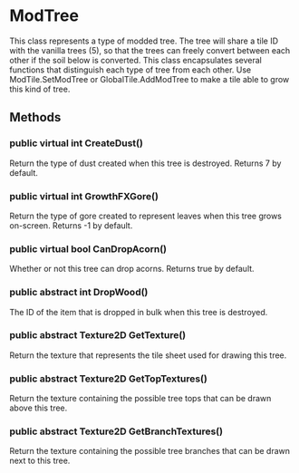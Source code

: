 # ModTree

This class represents a type of modded tree. The tree will share a tile ID with the vanilla trees (5), so that the trees can freely convert between each other if the soil below is converted. This class encapsulates several functions that distinguish each type of tree from each other. Use ModTile.SetModTree or GlobalTile.AddModTree to make a tile able to grow this kind of tree.

## Methods

### public virtual int CreateDust()

Return the type of dust created when this tree is destroyed. Returns 7 by default.

### public virtual int GrowthFXGore()

Return the type of gore created to represent leaves when this tree grows on-screen. Returns -1 by default.

### public virtual bool CanDropAcorn()

Whether or not this tree can drop acorns. Returns true by default.

### public abstract int DropWood()

The ID of the item that is dropped in bulk when this tree is destroyed.

### public abstract Texture2D GetTexture()

Return the texture that represents the tile sheet used for drawing this tree.

### public abstract Texture2D GetTopTextures()

Return the texture containing the possible tree tops that can be drawn above this tree.

### public abstract Texture2D GetBranchTextures()

Return the texture containing the possible tree branches that can be drawn next to this tree.